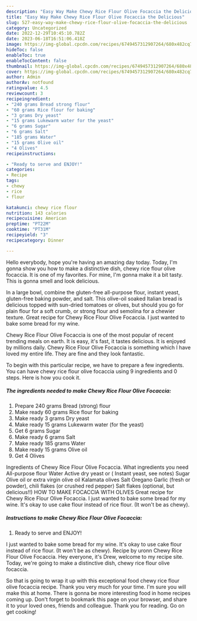 ```yaml
---
description: "Easy Way Make Chewy Rice Flour Olive Focaccia the Delicious"
title: "Easy Way Make Chewy Rice Flour Olive Focaccia the Delicious"
slug: 527-easy-way-make-chewy-rice-flour-olive-focaccia-the-delicious
category: Uncategorized
date: 2022-12-29T10:45:10.782Z
date: 2023-06-18T16:51:06.418Z
image: https://img-global.cpcdn.com/recipes/6749457312907264/680x482cq70/chewy-rice-flour-olive-focaccia-recipe-main-photo.jpg
hideToc: false
enableToc: true
enableTocContent: false
thumbnail: https://img-global.cpcdn.com/recipes/6749457312907264/680x482cq70/chewy-rice-flour-olive-focaccia-recipe-main-photo.jpg
cover: https://img-global.cpcdn.com/recipes/6749457312907264/680x482cq70/chewy-rice-flour-olive-focaccia-recipe-main-photo.jpg
author: Admin
authorAv: notfound
ratingvalue: 4.5
reviewcount: 3
recipeingredient:
- "240 grams Bread strong flour"
- "60 grams Rice flour for baking"
- "3 grams Dry yeast"
- "15 grams Lukewarm water for the yeast"
- "6 grams Sugar"
- "6 grams Salt"
- "185 grams Water"
- "15 grams Olive oil"
- "4 Olives"
recipeinstructions:

- "Ready to serve and ENJOY!"
categories:
- Recipe
tags:
- chewy
- rice
- flour

katakunci: chewy rice flour 
nutrition: 143 calories
recipecuisine: American
preptime: "PT22M"
cooktime: "PT31M"
recipeyield: "3"
recipecategory: Dinner

---
```



Hello everybody, hope you're having an amazing day today. Today, I'm gonna show you how to make a distinctive dish, chewy rice flour olive focaccia. It is one of my favorites. For mine, I'm gonna make it a bit tasty. This is gonna smell and look delicious.

In a large bowl, combine the gluten-free all-purpose flour, instant yeast, gluten-free baking powder, and salt. This olive-oil soaked Italian bread is delicious topped with sun-dried tomatoes or olives, but should you go for plain flour for a soft crumb, or strong flour and semolina for a chewier texture. Great recipe for Chewy Rice Flour Olive Focaccia. I just wanted to bake some bread for my wine.

Chewy Rice Flour Olive Focaccia is one of the most popular of recent trending meals on earth. It is easy, it's fast, it tastes delicious. It is enjoyed by millions daily. Chewy Rice Flour Olive Focaccia is something which I have loved my entire life. They are fine and they look fantastic.


To begin with this particular recipe, we have to prepare a few ingredients. You can have chewy rice flour olive focaccia using 9 ingredients and 0 steps. Here is how you cook it.

<!--inarticleads1-->

##### The ingredients needed to make Chewy Rice Flour Olive Focaccia:

1. Prepare 240 grams Bread (strong) flour
1. Make ready 60 grams Rice flour for baking
1. Make ready 3 grams Dry yeast
1. Make ready 15 grams Lukewarm water (for the yeast)
1. Get 6 grams Sugar
1. Make ready 6 grams Salt
1. Make ready 185 grams Water
1. Make ready 15 grams Olive oil
1. Get 4 Olives


Ingredients of Chewy Rice Flour Olive Focaccia. What ingredients you need All-purpose flour Water Active dry yeast or ( Instant yeast, see notes) Sugar Olive oil or extra virgin olive oil Kalamata olives Salt Oregano Garlic (fresh or powder), chili flakes (or crushed red pepper) Salt flakes (optional, but delicious!!) HOW TO MAKE FOCACCIA WITH OLIVES Great recipe for Chewy Rice Flour Olive Focaccia. I just wanted to bake some bread for my wine. It&#39;s okay to use cake flour instead of rice flour. (It won&#39;t be as chewy). 

<!--inarticleads2-->

##### Instructions to make Chewy Rice Flour Olive Focaccia:


1. Ready to serve and ENJOY!

I just wanted to bake some bread for my wine. It&#39;s okay to use cake flour instead of rice flour. (It won&#39;t be as chewy). Recipe by uronn Chewy Rice Flour Olive Focaccia. Hey everyone, it&#39;s Drew, welcome to my recipe site. Today, we&#39;re going to make a distinctive dish, chewy rice flour olive focaccia. 

So that is going to wrap it up with this exceptional food chewy rice flour olive focaccia recipe. Thank you very much for your time. I'm sure you will make this at home. There is gonna be more interesting food in home recipes coming up. Don't forget to bookmark this page on your browser, and share it to your loved ones, friends and colleague. Thank you for reading. Go on get cooking!
